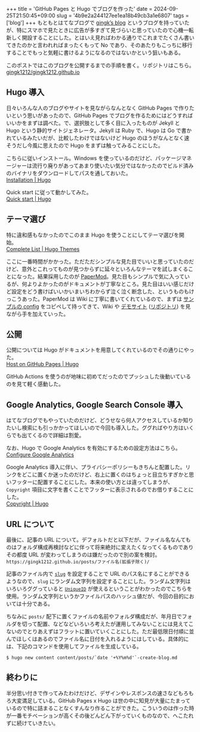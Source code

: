 +++
title = 'GitHub Pages と Hugo でブログを作った'
date = 2024-09-25T21:50:45+09:00
slug = '4b9e2a244127ee1ea18b49cb3a1e6807'
tags = ['blog']
+++
もともとはてなブログで <a href="https://penguing27.hatenablog.jp/" target="_blank">gingk’s blog</a> というブログを持っていたが、特にスマホで見たときに広告が多すぎて見づらいと思っていたので心機一転新しく開設することにした。とはいえ見ればわかる通りでこれまでたくさん書いてきたのかと言われればまったくもって No であり、そのあたりもこっちに移行することでもっと気軽に書けるようになるのではないかという狙いもある。

このポストではこのブログを公開するまでの手順を書く。リポジトリはこちら。  
<a href="https://github.com/gingk1212/gingk1212.github.io" target="_blank">gingk1212/gingk1212.github.io</a>

## Hugo 導入

日々いろんな人のブログやサイトを見ながらなんとなく GitHub Pages で作りたいという思いがあったので、GitHub Pages でブログを作るためにはどうすればいいかをまずは調べた。で、選択肢として多く目に入ったものが Jekyll と Hugo という静的サイトジェネレータ。Jekyll は Ruby で、Hugo は Go で書かれているみたいだが、比較したわけではないけど Hugo のほうがなんとなく速そうだし今風に思えたので Hugo をまずは触ってみることにした。

こちらに従いインストール。Windows を使っているのだけど、パッケージマネージャーは流行り廃りがあってあまり使いたい気分ではなかったのでビルド済みのバイナリをダウンロードしてパスを通しておいた。  
<a href="https://gohugo.io/categories/installation/" target="_blank">Installation | Hugo</a>

Quick start に従って動かしてみた。  
<a href="https://gohugo.io/getting-started/quick-start/" target="_blank">Quick start | Hugo</a>

## テーマ選び

特に違和感もなかったのでこのまま Hugo を使うことにしてテーマ選びを開始。  
<a href="https://themes.gohugo.io/" target="_blank">Complete List | Hugo Themes</a>

ここに一番時間がかかった。ただただシンプルな見た目でいいと思っていたのだけど、意外とこれってものが見つからずに延々といろんなテーマを試しまくることになった。結果採用したのが <a href="https://github.com/adityatelange/hugo-PaperMod" target="_blank">PaperMod</a>。見た目もシンプルで気に入っているが、何よりよかったのがドキュメントが丁寧なところ。見た目はいい感じだけど設定をどう書けばいいかいまいちわからず泣く泣く断念した、というものもけっこうあった。PaperMod は Wiki に丁寧に書いてくれているので、まずは <a href="https://github.com/adityatelange/hugo-PaperMod/wiki/Installation#sample-configyml" target="_blank">サンプルの config</a> をコピペして持ってきて、Wiki や <a href="https://adityatelange.github.io/hugo-PaperMod/" target="_blank">デモサイト</a> (<a href="https://github.com/adityatelange/hugo-PaperMod/tree/exampleSite" target="_blank">リポジトリ</a>) を見ながら手を加えていった。

## 公開

公開については Hugo がドキュメントを用意してくれているのでその通りにやった。  
<a href="https://gohugo.io/hosting-and-deployment/hosting-on-github/" target="_blank">Host on GitHub Pages | Hugo</a>

GitHub Actions を使うのが地味に初めてだったのでプッシュした後動いているのを見て軽く感動した。

## Google Analytics, Google Search Console 導入

はてなブログでもやっていたのだけど、どうせなら何人アクセスしているか知りたいし検索にも引っかかってほしいので今回も導入した。ググればやり方はいくらでも出てくるので詳細は割愛。

なお、Hugo で Google Analytics を有効にするための設定方法はこちら。  
<a href="https://gohugo.io/templates/embedded/#configure-google-analytics" target="_blank">Configure Google Analytics</a>

Google Analytics 導入に伴い、プライバシーポリシーもきちんと配置した。リンクをどこに置くか迷ったのだけど、右上に置くのはちょっと目立ちすぎかと思いフッターに配置することにした。本来の使い方とは違ってしまうが、`Copyright` 項目に文字を書くことでフッターに表示されるのでお借りすることにした。  
<a href="https://gohugo.io/methods/site/copyright/" target="_blank">Copyright | Hugo</a>

## URL について

最後に、記事の URL について。デフォルトだと以下だが、ファイル名なんてものはフォルダ構成再検討などに伴って将来絶対に変えたくなってくるものでありその都度 URL が変わってしまうのは嫌だったので別の案を検討。  
`https://gingk1212.github.io/posts/ファイル名(拡張子除く)/`

記事のファイル内で <a href="https://gohugo.io/content-management/urls/#slug" target="_blank">`slug`</a> を設定することで URL のパス名にすることができるようなので、`slug` にランダム文字列を設定することにした。ランダム文字列はいろいろググっていると <a href="https://gohugo.io/methods/page/file/#uniqueid" target="_blank">`UniqueID`</a> が使えるということがわかったのでこちらを使用。ランダム文字列というかファイルパスのハッシュ値だが、今回の目的においては十分である。

ちなみに `posts/` 配下に置くファイルの名前やフォルダ構成だが、年月日でフォルダを切って配置、などなどいろいろ考えたが運用してみないことには見えてこないのでとりあえずはフラットに置いていくことにした。ただ最低限日付順に並んでほしくはあるのでファイル名に日付を入れるようにはしている。具体的には、下記のコマンドを使用してファイルを生成している。

```
$ hugo new content content/posts/`date '+%Y%m%d'`-create-blog.md
```

## 終わりに

半分思い付きで作ってみたわけだけど、デザインやレスポンスの速さなどもろもろ大変満足している。GitHub Pages x Hugo は世の中に知見が大量にたまっているので特に詰まることなくすんなり作ることができた。こういうのは作った時が一番モチベーションが高くその後どんどん下がっていくものなので、へこたれずに続けていきたい。



